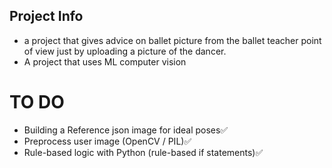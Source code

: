 ## Project Info
- a project that gives advice on ballet picture from the ballet teacher point of view just by uploading a picture of the dancer.
- A project that uses ML computer vision 

# TO DO
- Building a Reference json image for ideal poses✅
- Preprocess user image (OpenCV / PIL)✅
- Rule-based logic with Python (rule-based if statements)✅
